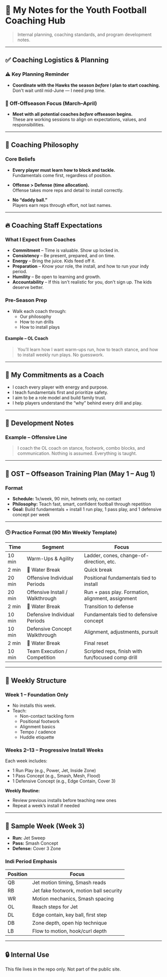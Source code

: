 # 🏈 My Notes for the Youth Football Coaching Hub

> Internal planning, coaching standards, and program development notes.

---

## ✅ Coaching Logistics & Planning

### ⚠️ Key Planning Reminder
- **Coordinate with the Hawks the season *before* I plan to start coaching.**  
  Don't wait until mid-June — I need prep time.

### 🧠 Off-Offseason Focus (March–April)
- **Meet with all potential coaches *before* offseason begins.**  
  These are working sessions to align on expectations, values, and responsibilities.

---

## 🧭 Coaching Philosophy

### Core Beliefs
- **Every player must learn how to block and tackle.**  
  Fundamentals come first, regardless of position.

- **Offense > Defense (time allocation).**  
  Offense takes more reps and detail to install correctly.

- **No “daddy ball.”**  
  Players earn reps through effort, not last names.

---

## 🔥 Coaching Staff Expectations

### What I Expect from Coaches
- **Commitment** – Time is valuable. Show up locked in.
- **Consistency** – Be present, prepared, and on time.
- **Energy** – Bring the juice. Kids feed off it.
- **Preparation** – Know your role, the install, and how to run your indy period.
- **Humility** – Be open to learning and growth.
- **Accountability** – If this isn't realistic for you, don't sign up. The kids deserve better.

### Pre-Season Prep
- Walk each coach through:
  - Our philosophy
  - How to run drills
  - How to install plays

#### Example – OL Coach
> You’ll learn how I want warm-ups run, how to teach stance, and how to install weekly run plays. No guesswork.

---

## 🧱 My Commitments as a Coach
- I coach every player with energy and purpose.
- I teach fundamentals first and prioritize safety.
- I aim to be a role model and build family trust.
- I help players understand the “why” behind every drill and play.

---

## 🚧 Development Notes

### Example – Offensive Line
> I coach the OL coach on stance, footwork, combo blocks, and communication. Nothing is assumed. Everything is taught.

---

## 📅 OST – Offseason Training Plan (May 1 – Aug 1)

### Format
- **Schedule:** 1x/week, 90 min, helmets only, no contact
- **Philosophy:** Teach fast, smart, confident football through repetition
- **Goal:** Build fundamentals + install 1 run play, 1 pass play, and 1 defensive concept per week

---

### 🕒 Practice Format (90 Min Weekly Template)

| Time       | Segment                             | Focus                                                                 |
|------------|-------------------------------------|-----------------------------------------------------------------------|
| 10 min     | Warm-Ups & Agility                  | Ladder, cones, change-of-direction, etc.                              |
| 2 min      | 🚰 Water Break                       | Quick break                                                           |
| 20 min     | Offensive Individual Periods        | Positional fundamentals tied to install                               |
| 20 min     | Offensive Install / Walkthrough     | Run + pass play. Formation, alignment, assignment                     |
| 2 min      | 🚰 Water Break                       | Transition to defense                                                 |
| 10 min     | Defensive Individual Periods        | Fundamentals tied to defensive concept                                |
| 10 min     | Defensive Concept Walkthrough       | Alignment, adjustments, pursuit                                       |
| 2 min      | 🚰 Water Break                       | Final reset                                                           |
| 10 min     | Team Execution / Competition        | Scripted reps, finish with fun/focused comp drill                     |

---

## 📆 Weekly Structure

### Week 1 – Foundation Only
- No installs this week.
- Teach:
  - Non-contact tackling form
  - Positional footwork
  - Alignment basics
  - Tempo / cadence
  - Huddle etiquette

### Weeks 2–13 – Progressive Install Weeks
Each week includes:
- 1 Run Play (e.g., Power, Jet, Inside Zone)
- 1 Pass Concept (e.g., Smash, Mesh, Flood)
- 1 Defensive Concept (e.g., Edge Contain, Cover 3)

**Weekly Routine:**
- Review previous installs before teaching new ones
- Repeat a week’s install if needed

---

## 🧪 Sample Week (Week 3)

- **Run:** Jet Sweep  
- **Pass:** Smash Concept  
- **Defense:** Cover 3 Zone

### Indi Period Emphasis

| Position | Focus |
|----------|-------|
| QB | Jet motion timing, Smash reads |
| RB | Jet fake footwork, motion ball security |
| WR | Motion mechanics, Smash spacing |
| OL | Reach steps for Jet |
| DL | Edge contain, key ball, first step |
| DB | Zone depth, open hip technique |
| LB | Flow to motion, hook/curl depth |

---

## 🔒 Internal Use
This file lives in the repo only. Not part of the public site.
